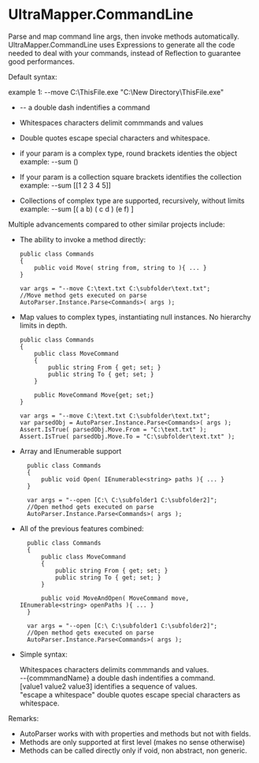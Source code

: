 # UltraMapper.CommandLine

Parse and map command line args, then invoke methods automatically.
UltraMapper.CommandLine uses Expressions to generate all the code needed to deal with your commands, instead of Reflection to guarantee good performances.     

Default syntax:

  example 1: --move C:\ThisFile.exe "C:\New Directory\ThisFile.exe" 
  
  - --<commmandName> a double dash indentifies a command      
  - Whitespaces characters delimit commmands and values
  - Double quotes escape special characters and whitespace.
  
  - if your param is a complex type, round brackets identies the object
    example: --sum ()
    
  - If your param is a collection square brackets identifies the collection
    example: --sum [[1 2 3 4 5]]  
    
  - Collections of complex type are supported, recursively, without limits
    example: --sum [( a b) ( c d ) (e f) ]  
  
  
Multiple advancements compared to other similar projects include:

  - The ability to invoke a method directly:

        public class Commands
        {
            public void Move( string from, string to ){ ... }
        }

        var args = "--move C:\text.txt C:\subfolder\text.txt";   
        //Move method gets executed on parse
        AutoParser.Instance.Parse<Commands>( args );       

  - Map values to complex types, instantiating null instances.
    No hierarchy limits in depth.

        public class Commands
        {
            public class MoveCommand
            {
                public string From { get; set; }
                public string To { get; set; }
            }

            public MoveCommand Move{get; set;}
        }

        var args = "--move C:\text.txt C:\subfolder\text.txt";   
        var parsedObj = AutoParser.Instance.Parse<Commands>( args );       
        Assert.IsTrue( parsedObj.Move.From = "C:\text.txt" );
        Assert.IsTrue( parsedObj.Move.To = "C:\subfolder\text.txt" );
      
- Array and IEnumerable support

        public class Commands
        {
            public void Open( IEnumerable<string> paths ){ ... }
        }

        var args = "--open [C:\ C:\subfolder1 C:\subfolder2]";   
        //Open method gets executed on parse
        AutoParser.Instance.Parse<Commands>( args );      

- All of the previous features combined:

        public class Commands
        {
            public class MoveCommand
            {
                public string From { get; set; }
                public string To { get; set; }
            }

            public void MoveAndOpen( MoveCommand move, IEnumerable<string> openPaths ){ ... }
        }

        var args = "--open [C:\ C:\subfolder1 C:\subfolder2]";   
        //Open method gets executed on parse
        AutoParser.Instance.Parse<Commands>( args );      

- Simple syntax:

  Whitespaces characters delimits commmands and values.     
  --{commmandName} a double dash indentifies a command.      
  [value1 value2 value3] identifies a sequence of values.      
  "escape a whitespace" double quotes escape special characters as whitespace.   
  

Remarks:

- AutoParser works with with properties and methods but not with fields.
- Methods are only supported at first level (makes no sense otherwise)
-  Methods can be called directly only if void, non abstract, non generic.    
